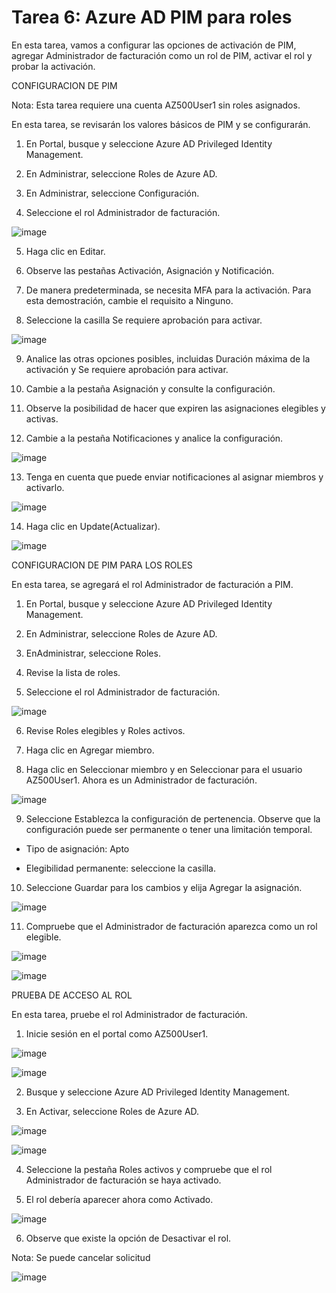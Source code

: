 # Tarea 6: Azure AD PIM para roles

En esta tarea, vamos a configurar las opciones de activación de PIM, agregar Administrador de facturación como un rol de PIM, activar el rol y probar la activación.

CONFIGURACION DE PIM

Nota: Esta tarea requiere una cuenta AZ500User1 sin roles asignados.

En esta tarea, se revisarán los valores básicos de PIM y se configurarán.

1. En Portal, busque y seleccione Azure AD Privileged Identity Management.

2. En Administrar, seleccione Roles de Azure AD.

3. En Administrar, seleccione Configuración.

4. Seleccione el rol Administrador de facturación.

![image](https://user-images.githubusercontent.com/110675810/189480180-fc027c5e-8420-4dea-93c0-df8d5fb0f6c6.png)

5. Haga clic en Editar.

6. Observe las pestañas Activación, Asignación y Notificación.

7. De manera predeterminada, se necesita MFA para la activación. Para esta demostración, cambie el requisito a Ninguno.

8. Seleccione la casilla Se requiere aprobación para activar.

![image](https://user-images.githubusercontent.com/110675810/189480302-963ee2be-abaf-4789-b52f-dcbb53f2fca1.png)

9. Analice las otras opciones posibles, incluidas Duración máxima de la activación y Se requiere aprobación para activar.

10. Cambie a la pestaña Asignación y consulte la configuración.

11. Observe la posibilidad de hacer que expiren las asignaciones elegibles y activas.

12. Cambie a la pestaña Notificaciones y analice la configuración.

![image](https://user-images.githubusercontent.com/110675810/189480363-711e62ee-8b43-45ae-a528-c5d6624ecfcf.png)

13. Tenga en cuenta que puede enviar notificaciones al asignar miembros y activarlo.

![image](https://user-images.githubusercontent.com/110675810/189480415-53bd64fb-7f5c-499d-abca-60a03d80ad68.png)

14. Haga clic en Update(Actualizar).

![image](https://user-images.githubusercontent.com/110675810/189480437-c6487abd-813c-4020-8d4f-57c32202f6d5.png)


CONFIGURACION DE PIM PARA LOS ROLES 

En esta tarea, se agregará el rol Administrador de facturación a PIM.

1. En Portal, busque y seleccione Azure AD Privileged Identity Management.

2. En Administrar, seleccione Roles de Azure AD.

3. EnAdministrar, seleccione Roles.

4. Revise la lista de roles.

5. Seleccione el rol Administrador de facturación.

![image](https://user-images.githubusercontent.com/110675810/189480594-3cc90b98-c2d2-4f74-831b-617e526c06d0.png)

6. Revise Roles elegibles y Roles activos.

7. Haga clic en Agregar miembro.

8. Haga clic en Seleccionar miembro y en Seleccionar para el usuario AZ500User1. Ahora es un Administrador de facturación.

![image](https://user-images.githubusercontent.com/110675810/189480723-1222a32b-74a1-4278-ab41-11c132cc73e2.png)

9. Seleccione Establezca la configuración de pertenencia. Observe que la configuración puede ser permanente o tener una limitación temporal.

- Tipo de asignación: Apto

- Elegibilidad permanente: seleccione la casilla.

10. Seleccione Guardar para los cambios y elija Agregar la asignación.

![image](https://user-images.githubusercontent.com/110675810/189480762-25978556-25b4-4119-95eb-6e09b43d9ade.png)

11. Compruebe que el Administrador de facturación aparezca como un rol elegible.

![image](https://user-images.githubusercontent.com/110675810/189480802-5254efb2-e748-493d-b1be-012be2f9e515.png)

![image](https://user-images.githubusercontent.com/110675810/189481087-6dada50f-b35b-4526-a0ba-589422cb4164.png)


PRUEBA DE ACCESO AL ROL

En esta tarea, pruebe el rol Administrador de facturación.

1. Inicie sesión en el portal como AZ500User1.

![image](https://user-images.githubusercontent.com/110675810/189481860-6bdf2ca8-f53c-435a-9f95-b6f8bd8a73ff.png)

![image](https://user-images.githubusercontent.com/110675810/189482095-69443df7-8ad4-447d-b4f1-24b776346fa1.png)

2. Busque y seleccione Azure AD Privileged Identity Management.

3. En Activar, seleccione Roles de Azure AD.

![image](https://user-images.githubusercontent.com/110675810/189482209-b456c3c0-46d8-42ee-8b97-9c689a84a60e.png)

![image](https://user-images.githubusercontent.com/110675810/189482252-4e1ae2c7-1103-4855-8176-cf478823734f.png)

4. Seleccione la pestaña Roles activos y compruebe que el rol Administrador de facturación se haya activado.

5. El rol debería aparecer ahora como Activado.

![image](https://user-images.githubusercontent.com/110675810/189482277-60219f16-5aee-463a-914a-5cc370cb03ba.png)

6. Observe que existe la opción de Desactivar el rol.

Nota: Se puede cancelar solicitud

![image](https://user-images.githubusercontent.com/110675810/189482489-32610a43-b12c-4bfb-9b05-3da293e3a043.png)

